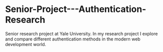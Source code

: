 # Senior-Project---Authentication-Research
Senior research project at Yale University. In my research project I explore and compare different authentication methods in the modern web development world.
